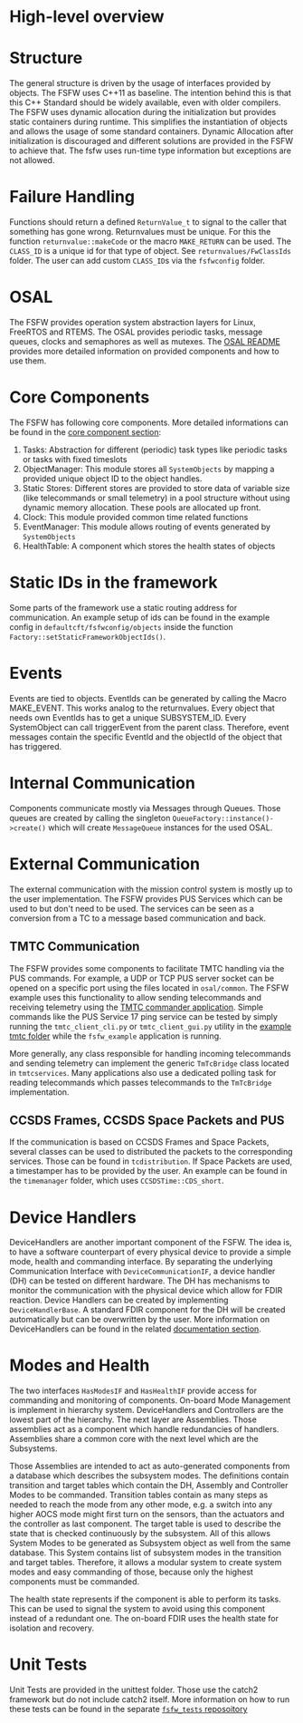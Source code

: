 High-level overview
======

# Structure

The general structure is driven by the usage of interfaces provided by objects. 
The FSFW uses C++11 as baseline. The intention behind this is that this C++ Standard should be
widely available, even with older compilers.
The FSFW uses dynamic allocation during the initialization but provides static containers during runtime. 
This simplifies the instantiation of objects and allows the usage of some standard containers. 
Dynamic Allocation after initialization is discouraged and different solutions are provided in the
FSFW to achieve that. The fsfw uses run-time type information but exceptions are not allowed.

# Failure Handling

Functions should return a defined `ReturnValue_t` to signal to the caller that something has
gone wrong. Returnvalues must be unique. For this the function `returnvalue::makeCode`
or the macro `MAKE_RETURN` can be used. The `CLASS_ID` is a unique id for that type of object.
See `returnvalues/FwClassIds` folder. The user can add custom `CLASS_ID`s via the
`fsfwconfig` folder.

# OSAL

The FSFW provides operation system abstraction layers for Linux, FreeRTOS and RTEMS. 
The OSAL provides periodic tasks, message queues, clocks and semaphores as well as mutexes.
The [OSAL README](doc/README-osal.md#top) provides more detailed information on provided components
and how to use them.

# Core Components 

The FSFW has following core components. More detailed informations can be found in the
[core component section](doc/README-core.md#top):

1. Tasks: Abstraction for different (periodic) task types like periodic tasks or tasks 
   with fixed timeslots
2. ObjectManager: This module stores all `SystemObjects` by mapping a provided unique object ID
   to the object handles.
3. Static Stores: Different stores are provided to store data of variable size (like telecommands 
   or small telemetry) in a pool structure without using dynamic memory allocation.
   These pools are allocated up front.
3. Clock: This module provided common time related functions
4. EventManager: This module allows routing of events generated by `SystemObjects`
5. HealthTable: A component which stores the health states of objects

# Static IDs in the framework

Some parts of the framework use a static routing address for communication. 
An example setup of ids can be found in the example config in `defaultcft/fsfwconfig/objects`
 inside the function `Factory::setStaticFrameworkObjectIds()`.

# Events

Events are tied to objects. EventIds can be generated by calling the Macro MAKE_EVENT. 
This works analog to the returnvalues. Every object that needs own EventIds has to get a
unique SUBSYSTEM_ID. Every SystemObject can call triggerEvent from the parent class.
Therefore, event messages contain the specific EventId and the objectId of the object that
has triggered.

# Internal Communication

Components communicate mostly via Messages through Queues. 
Those queues are created by calling the singleton `QueueFactory::instance()->create()` which
will create `MessageQueue` instances for the used OSAL.

# External Communication

The external communication with the mission control system is mostly up to the user implementation.
The FSFW provides PUS Services which can be used to but don't need to be used. 
The services can be seen as a conversion from a TC to a message based communication and back.

## TMTC Communication

The FSFW provides some components to facilitate TMTC handling via the PUS commands.
For example, a UDP or TCP PUS server socket can be opened on a specific port using the
files located in `osal/common`. The FSFW example uses this functionality to allow sending telecommands
and receiving telemetry using the [TMTC commander application](https://github.com/spacefisch/tmtccmd).
Simple commands like the PUS Service 17 ping service can be tested by simply running the
`tmtc_client_cli.py` or `tmtc_client_gui.py` utility in 
the [example tmtc folder](https://egit.irs.uni-stuttgart.de/fsfw/fsfw_example_public/src/branch/master/tmtc)
while the `fsfw_example` application is running.

More generally, any class responsible for handling incoming telecommands and sending telemetry
can implement the generic `TmTcBridge` class located in `tmtcservices`. Many applications
also use a dedicated polling task for reading telecommands which passes telecommands
to the `TmTcBridge` implementation.

## CCSDS Frames, CCSDS Space Packets and PUS

If the communication is based on CCSDS Frames and Space Packets, several classes can be used to
distributed the packets to the corresponding services. Those can be found in `tcdistribution`. 
If Space Packets are used, a timestamper has to be provided by the user. 
An example can be found in the `timemanager` folder, which uses `CCSDSTime::CDS_short`.

# Device Handlers

DeviceHandlers are another important component of the FSFW. 
The idea is, to have a software counterpart of every physical device to provide a simple mode,
health and commanding interface. By separating the underlying Communication Interface with 
`DeviceCommunicationIF`, a device handler (DH) can be tested on different hardware.
The DH has mechanisms to monitor the communication with the physical device which allow
for FDIR reaction.  Device Handlers can be created by implementing `DeviceHandlerBase`. 
A standard FDIR component for the DH will be created automatically but can
be overwritten by the user. More information on DeviceHandlers can be found in the
related [documentation section](doc/README-devicehandlers.md#top).

# Modes and Health

The two interfaces `HasModesIF` and `HasHealthIF` provide access for commanding and monitoring
of components. On-board Mode Management is implement in hierarchy system. 
DeviceHandlers and Controllers are the lowest part of the hierarchy. 
The next layer are Assemblies. Those assemblies act as a component which handle
redundancies of handlers. Assemblies share a common core with the next level which
are the Subsystems. 

Those Assemblies are intended to act as auto-generated components from a database which describes
the subsystem modes. The definitions contain transition and target tables which contain the DH,
Assembly and Controller Modes to be commanded.
Transition tables contain as many steps as needed to reach the mode from any other mode, e.g. a
switch into any higher AOCS mode might first turn on the sensors, than the actuators and the
controller as last component. 
The target table is used to describe the state that is checked continuously by the subsystem. 
All of this allows System Modes to be generated as Subsystem object as well from the same database. 
This System contains list of subsystem modes in the transition and target tables. 
Therefore, it allows a modular system to create system modes and easy commanding of those, because
only the highest components must be commanded.

The health state represents if the component is able to perform its tasks. 
This can be used to signal the system to avoid using this component instead of a redundant one.
The on-board FDIR uses the health state for isolation and recovery. 

# Unit Tests

Unit Tests are provided in the unittest folder. Those use the catch2 framework but do not include
catch2 itself. More information on how to run these tests can be found in the separate
[`fsfw_tests` reposoitory](https://egit.irs.uni-stuttgart.de/fsfw/fsfw_tests)
